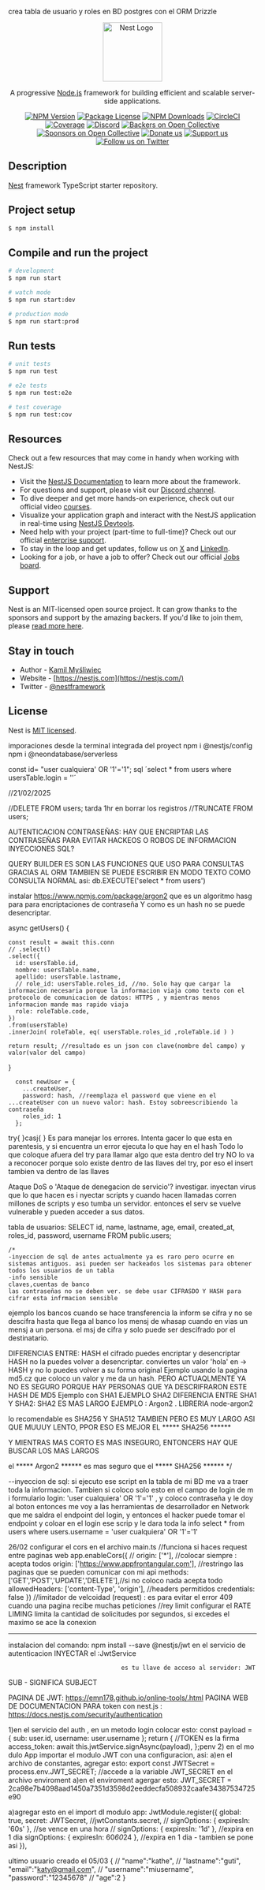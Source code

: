 crea tabla de usuario y roles en BD postgres con el ORM Drizzle
<p align="center">
  <a href="http://nestjs.com/" target="blank"><img src="https://nestjs.com/img/logo-small.svg" width="120" alt="Nest Logo" /></a>
</p>

[circleci-image]: https://img.shields.io/circleci/build/github/nestjs/nest/master?token=abc123def456
[circleci-url]: https://circleci.com/gh/nestjs/nest

  <p align="center">A progressive <a href="http://nodejs.org" target="_blank">Node.js</a> framework for building efficient and scalable server-side applications.</p>
    <p align="center">
<a href="https://www.npmjs.com/~nestjscore" target="_blank"><img src="https://img.shields.io/npm/v/@nestjs/core.svg" alt="NPM Version" /></a>
<a href="https://www.npmjs.com/~nestjscore" target="_blank"><img src="https://img.shields.io/npm/l/@nestjs/core.svg" alt="Package License" /></a>
<a href="https://www.npmjs.com/~nestjscore" target="_blank"><img src="https://img.shields.io/npm/dm/@nestjs/common.svg" alt="NPM Downloads" /></a>
<a href="https://circleci.com/gh/nestjs/nest" target="_blank"><img src="https://img.shields.io/circleci/build/github/nestjs/nest/master" alt="CircleCI" /></a>
<a href="https://coveralls.io/github/nestjs/nest?branch=master" target="_blank"><img src="https://coveralls.io/repos/github/nestjs/nest/badge.svg?branch=master#9" alt="Coverage" /></a>
<a href="https://discord.gg/G7Qnnhy" target="_blank"><img src="https://img.shields.io/badge/discord-online-brightgreen.svg" alt="Discord"/></a>
<a href="https://opencollective.com/nest#backer" target="_blank"><img src="https://opencollective.com/nest/backers/badge.svg" alt="Backers on Open Collective" /></a>
<a href="https://opencollective.com/nest#sponsor" target="_blank"><img src="https://opencollective.com/nest/sponsors/badge.svg" alt="Sponsors on Open Collective" /></a>
  <a href="https://paypal.me/kamilmysliwiec" target="_blank"><img src="https://img.shields.io/badge/Donate-PayPal-ff3f59.svg" alt="Donate us"/></a>
    <a href="https://opencollective.com/nest#sponsor"  target="_blank"><img src="https://img.shields.io/badge/Support%20us-Open%20Collective-41B883.svg" alt="Support us"></a>
  <a href="https://twitter.com/nestframework" target="_blank"><img src="https://img.shields.io/twitter/follow/nestframework.svg?style=social&label=Follow" alt="Follow us on Twitter"></a>
</p>
  <!--[![Backers on Open Collective](https://opencollective.com/nest/backers/badge.svg)](https://opencollective.com/nest#backer)
  [![Sponsors on Open Collective](https://opencollective.com/nest/sponsors/badge.svg)](https://opencollective.com/nest#sponsor)-->

## Description

[Nest](https://github.com/nestjs/nest) framework TypeScript starter repository.

## Project setup

```bash
$ npm install
```

## Compile and run the project

```bash
# development
$ npm run start

# watch mode
$ npm run start:dev

# production mode
$ npm run start:prod
```

## Run tests

```bash
# unit tests
$ npm run test

# e2e tests
$ npm run test:e2e

# test coverage
$ npm run test:cov
```

## Resources

Check out a few resources that may come in handy when working with NestJS:

- Visit the [NestJS Documentation](https://docs.nestjs.com) to learn more about the framework.
- For questions and support, please visit our [Discord channel](https://discord.gg/G7Qnnhy).
- To dive deeper and get more hands-on experience, check out our official video [courses](https://courses.nestjs.com/).
- Visualize your application graph and interact with the NestJS application in real-time using [NestJS Devtools](https://devtools.nestjs.com).
- Need help with your project (part-time to full-time)? Check out our official [enterprise support](https://enterprise.nestjs.com).
- To stay in the loop and get updates, follow us on [X](https://x.com/nestframework) and [LinkedIn](https://linkedin.com/company/nestjs).
- Looking for a job, or have a job to offer? Check out our official [Jobs board](https://jobs.nestjs.com).

## Support

Nest is an MIT-licensed open source project. It can grow thanks to the sponsors and support by the amazing backers. If you'd like to join them, please [read more here](https://docs.nestjs.com/support).

## Stay in touch

- Author - [Kamil Myśliwiec](https://twitter.com/kammysliwiec)
- Website - [https://nestjs.com](https://nestjs.com/)
- Twitter - [@nestframework](https://twitter.com/nestframework)

## License

Nest is [MIT licensed](https://github.com/nestjs/nest/blob/master/LICENSE).

imporaciones desde la terminal integrada del proyect
npm i @nestjs/config
npm i @neondatabase/serverless

<!-- curso -->
const id= "user cualquiera' OR '1'='1";
sql ´select * from users where usersTable.login = ''´ 

//21/02/2025

//DELETE FROM users;  tarda 1hr en borrar los registros
//TRUNCATE FROM users;  


AUTENTICACION
CONTRASEÑAS: HAY QUE ENCRIPTAR LAS CONTRASEÑAS PARA EVITAR HACKEOS O ROBOS DE INFORMACION
INYECCIONES SQL? 

QUERY BUILDER ES  SON LAS FUNCIONES QUE USO PARA CONSULTAS GRACIAS AL ORM
TAMBIEN SE PUEDE ESCRIBIR EN MODO TEXTO COMO CONSULTA NORMAL asi: db.EXECUTE('select * from users') 

instalar  https://www.npmjs.com/package/argon2 que es un algoritmo hasg para para encriptaciones de contraseña Y como es un hash no se puede desencriptar.

  async getUsers() {
    
    const result = await this.conn
    // .select()
    .select({
      id: usersTable.id,
      nombre: usersTable.name,
      apellido: usersTable.lastname,
      // role_id: usersTable.roles_id, //no. Solo hay que cargar la informacion necesaria porque la informacion viaja como texto con el protocolo de comunicacion de datos: HTTPS , y mientras menos informacion mande mas rapido viaja
      role: roleTable.code,
    })
    .from(usersTable)
    .innerJoin( roleTable, eq( usersTable.roles_id ,roleTable.id ) )

    return result; //resultado es un json con clave(nombre del campo) y valor(valor del campo)
  }

      const newUser = {
        ...createUser,
        password: hash, //reemplaza el password que viene en el ...createUser con un nuevo valor: hash. Estoy sobreescribiendo la contraseña
        roles_id: 1
      };

try{
}casj{
}
Es para  manejar los errores.
Intenta gacer lo que esta en parentesis, y si encuentra un error ejecuta lo que hay en el hash
Todo lo que coloque afuera del try para llamar algo que esta dentro del try NO lo va a reconocer porque solo existe dentro de las llaves del try, por eso el insert tambien va dentro de las llaves


Ataque DoS o 'Ataque de denegacion de servicio'? investigar. inyectan virus que lo que hacen es i nyectar scripts y cuando hacen llamadas corren millones de scripts y eso tumba un servidor. entonces el serv se vuelve vulnerable y pueden acceder a sus datos.

<!-- curso -->
tabla de usuarios:
SELECT id, name, lastname, age, email, created_at, roles_id, password, username
	FROM public.users;
	
	/*
	-inyeccion de sql de antes actualmente ya es raro pero ocurre en sistemas antiguos. asi pueden ser hackeados los sistemas para obtener todos los usuarios de un tabla
	-info sensible
	claves,cuentas de banco
	las contraseñas no se deben ver. se debe usar CIFRASDO Y HASH para cifrar esta infrmacion sensible
ejemplo los bancos cuando se hace transferencia la inform se cifra y no se descifra hasta que llega al banco
los mensj de whasap cuando en vias un  mensj a un persona. el msj de cifra y solo puede ser descifrado por el destinatario.

DIFERENCIAS ENTRE:
HASH
el cifrado puedes encriptar y desencriptar
HASH
no la puedes volver a desencriptar.
conviertes un valor 'hola' en -> HASH y no lo puedes volver a su forma original
Ejemplo usando la pagina md5.cz que coloco un valor y me da un hash. PERO ACTUAQLMENTE YA NO ES SEGURO PORQUE HAY PERSONAS QUE YA DESCRIFRARON ESTE HASH DE MD5
Ejemplo con SHA1
EJEMPLO SHA2
DIFERENCIA ENTRE SHA1 Y SHA2: SHA2 ES MAS LARGO
EJEMPLO : Argon2 . LIBRERIA node-argon2

lo recomendable es SHA256  Y SHA512 TAMBIEN PERO ES MUY LARGO ASI QUE MUUUY LENTO, PPOR ESO ES MEJOR EL ***** SHA256 ******

Y MIENTRAS MAS CORTO ES MAS INSEGURO, ENTONCERS HAY QUE BUSCAR LOS MAS LARGOS

el ***** Argon2 ****** es mas seguro que el ***** SHA256 ******
*/

--inyeccion de sql: si ejecuto ese script en la tabla de mi BD me va a traer toda la informacion. Tambien si coloco solo esto en el campo de login de m i formulario login:  'user cualquiera' OR '1'='1' , y coloco contraseña y le doy al boton entonces me voy a las herramientas de desarrollador en Network que me saldra el endpoint del login, y entonces el hacker puede tomar el endpoint y coloar en el login ese scrip y le dara toda la info
	select * from users where users.username = 'user cualquiera' OR '1'='1'

  26/02
  configurar el cors en el archivo main.ts
  //funciona si haces request entre paginas web
  app.enableCors({
    // origin: ['*'], //colocar siempre : acepta todos
    origin: ['https://www.appfrontangular.com'], //restringo las paginas que se pueden comunicar con mi api
    methods: ['GET','POST','UPDATE','DELETE'],//si no coloco nada acepta todo
    allowedHeaders: ['content-Type', 'origin'], //headers permitidos
    credentials: false
  })
//limitador de velcoidad (request) : es para evitar el error 409 cuando una pagina recibe muchas peticiones
//rey limit configurar el RATE LIMING limita la cantidad de solicitudes por segundos, si excedes el maximo se ace la conexion

*******************
  instalacion del comando: npm install --save @nestjs/jwt
  en el servicio de autenticacion INYECTAR el :JwtService

                                    es tu llave de acceso al servidor: JWT
SUB - SIGNIFICA SUBJECT 

PAGINA DE JWT: https://emn178.github.io/online-tools/.html
PAGINA WEB DE DOCUMENTACION PARA token con nest.js : https://docs.nestjs.com/security/authentication

1)en el servicio del auth , en un metodo login colocar esto:
            const payload = { sub: user.id, username: user.username };
            return { //TOKEN  es la firma 
              access_token: await this.jwtService.signAsync(payload),
            };penv
2) en el mo dulo App importar el modulo JWT con una configuracion, asi:
a)en el archivo de constantes, agregar esto:
export const JWTSecret = process.env.JWT_SECRET; //accede a la variable JWT_SECRET en el archivo enviroment
a)en el enviroment agergar esto: 
JWT_SECRET = 2ca98e7b4098aad1450a7351d3598d2eeddecfa508932caafe34387534725e90 

a)agregar esto en el import dl modulo app:
    JwtModule.register({
      global: true,
      secret: JWTSecret, //jwtConstants.secret,
      // signOptions: { expiresIn: '60s' }, //se vence en una hora
      // signOptions: { expiresIn: '1d' }, //expira en 1 dia
      signOptions: { expiresIn: 60*60*24 },  //expira en 1 dia - tambien se pone asi
    }),
  

ultimo usuario creado el 05/03
{
 // "name":"kathe",
 // "lastname":"guti",
  "email":"katy@gmail.com",
 // "username":"miusername",
  "password":"12345678"
 // "age":2
}